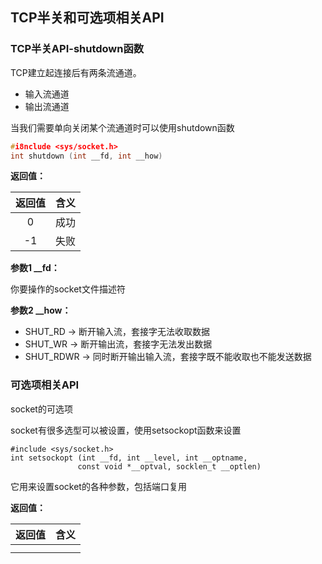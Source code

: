 ## TCP半关和可选项相关API

### TCP半关API-shutdown函数

TCP建立起连接后有两条流通道。

- 输入流通道
- 输出流通道

当我们需要单向关闭某个流通道时可以使用shutdown函数

```c
#i8nclude <sys/socket.h>
int shutdown (int __fd, int __how)
```

**返回值：**

| 返回值 | 含义 |
| :----: | :--: |
|   0    | 成功 |
|   -1   | 失败 |

**参数1 __fd：**

你要操作的socket文件描述符

**参数2 __how：**

- SHUT_RD         -> 断开输入流，套接字无法收取数据
- SHUT_WR        -> 断开输出流，套接字无法发出数据
- SHUT_RDWR   -> 同时断开输出输入流，套接字既不能收取也不能发送数据

### 可选项相关API

socket的可选项



socket有很多选型可以被设置，使用setsockopt函数来设置

```
#include <sys/socket.h>
int setsockopt (int __fd, int __level, int __optname,
		       const void *__optval, socklen_t __optlen)
```

它用来设置socket的各种参数，包括端口复用

**返回值：**

| 返回值 | 含义 |
| :----: | :--: |
|        |      |
|        |      |





